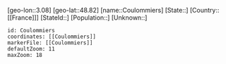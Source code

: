﻿---
location: [48.82,3.08]
mapzoom: [7,12] 
mapmarker: city 
type: City
tags:
- geo/City


SpocWebEntityId: 29663
isDeleted: false
confidential: public

---
[geo-lon::3.08]
[geo-lat::48.82]
[name::Coulommiers]
[State::]
[Country::[[France]]]
[StateId::]
[Population::]
[Unknown::]


```leaflet
id: Coulommiers
coordinates: [[Coulommiers]]
markerFile: [[Coulommiers]]
defaultZoom: 11 
maxZoom: 18
```
